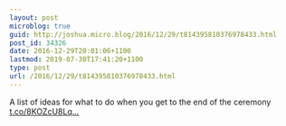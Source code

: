 ```yaml
---
layout: post
microblog: true
guid: http://joshua.micro.blog/2016/12/29/t814395810376978433.html
post_id: 34326
date: 2016-12-29T20:01:06+1100
lastmod: 2019-07-30T17:41:20+1100
type: post
url: /2016/12/29/t814395810376978433.html
---
```

A list of ideas for what to do when you get to the end of the ceremony [t.co/8KOZcU8Lq...](https://t.co/8KOZcU8LqP)
